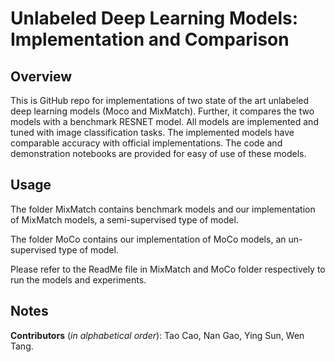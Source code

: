 # Unlabeled Deep Learning Models: Implementation and Comparison

## Overview
This is GitHub repo for implementations of two state of the art unlabeled deep learning models (Moco and MixMatch). 
Further, it compares the two models with a benchmark RESNET model. All models are implemented and tuned with image 
classification tasks. The implemented models have comparable accuracy with official implementations. The code and 
demonstration notebooks are provided for easy of use of these models.

## Usage
The folder MixMatch contains benchmark models and our implementation of MixMatch models, a semi-supervised type of model.

The folder MoCo contains our implementation of MoCo models, an un-supervised type of model.

Please refer to the ReadMe file in MixMatch and MoCo folder respectively to run the models and experiments.

## Notes
**Contributors** (*in alphabetical order*): Tao Cao, Nan Gao, Ying Sun, Wen Tang.